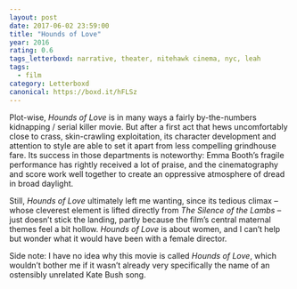 ```yaml
---
layout: post 
date: 2017-06-02 23:59:00
title: "Hounds of Love"
year: 2016
rating: 0.6
tags_letterboxd: narrative, theater, nitehawk cinema, nyc, leah
tags:
  - film
category: Letterboxd
canonical: https://boxd.it/hFLSz
---
```


Plot-wise, <cite>Hounds of Love</cite> is in many ways a fairly by-the-numbers kidnapping / serial killer movie. But after a first act that hews uncomfortably close to crass, skin-crawling exploitation, its character development and attention to style are able to set it apart from less compelling grindhouse fare. Its success in those departments is noteworthy: Emma Booth’s fragile performance has rightly received a lot of praise, and the cinematography and score work well together to create an oppressive atmosphere of dread in broad daylight.

Still, <cite>Hounds of Love</cite> ultimately left me wanting, since its tedious climax – whose cleverest element is lifted directly from <cite>The Silence of the Lambs</cite> – just doesn’t stick the landing, partly because the film’s central maternal themes feel a bit hollow. <cite>Hounds of Love</cite> is about women, and I can’t help but wonder what it would have been with a female director.

Side note: I have no idea why this movie is called <cite>Hounds of Love</cite>, which wouldn’t bother me if it wasn’t already very specifically the name of an ostensibly unrelated Kate Bush song.